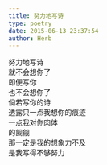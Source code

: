 ```yaml
---  
title: 努力地写诗  
type: poetry  
date: 2015-06-13 23:37:54  
author: Herb    
---  
```

努力地写诗  
就不会想你了  
即便写你  
也不会想你了    
倘若写你的诗  
透露只一点我想你的痕迹  
一点我对你肉体  
的觊觎  
那一定是我的想象力不及  
是我写得不够努力